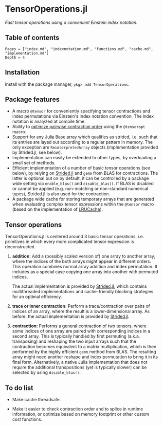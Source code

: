 # TensorOperations.jl

*Fast tensor operations using a convenient Einstein index notation.*

## Table of contents

```@contents
Pages = ["index.md", "indexnotation.md", "functions.md", "cache.md", "implementation.md"]
Depth = 4
```
## Installation

Install with the package manager, `pkg> add TensorOperations`.

## Package features

*   A macro `@tensor` for conveniently specifying tensor contractions and index permutations
    via Einstein's index notation convention. The index notation is analyzed at compile time.
*   Ability to [optimize pairwise contraction order](https://doi.org/10.1103/PhysRevE.90.033315)
    using the `@tensoropt` macro.
*   Support for any Julia Base array which qualifies as strided, i.e. such that its entries
    are layed out according to a regular pattern in memory. The only exception are `ReinterpretedArray`
    objects (implementation provided by Strided.jl, see below).
*   Implementation can easily be extended to other types, by overloading a small set of methods.
*   Efficient implementation of a number of basic tensor operations (see below), by relying
    on [Strided.jl](https://github.com/Jutho/Strided.jl) and `gemm` from BLAS for contractions.
    The latter is optional but on by default, it can be controlled by a package wide setting
    via `enable_blas()` and `disable_blas()`. If BLAS is disabled or cannot be applied (e.g.
    non-matching or non-standard numerical types), Strided.jl is also used for the contraction.
*   A package wide cache for storing temporary arrays that are generated when evaluating complex
    tensor expressions within the `@tensor` macro (based on the implementation of
    [LRUCache](https://github.com/JuliaCollections/LRUCache.jl)).

## Tensor operations

TensorOperations.jl is centered around 3 basic tensor operations, i.e. primitives in which every
more complicated tensor expression is deconstructed.

1.  **addition:** Add a (possibly scaled version of) one array to another array, where the
    indices of the both arrays might appear in different orders. This operation combines normal
    array addition and index permutation. It includes as a special case copying one array into
    another with permuted indices.

    The actual implementation is provided by [Strided.jl](https://github.com/Jutho/Strided.jl),
    which contains multithreaded implementations and cache-friendly blocking strategies for
    an optimal efficiency.

2.  **trace or inner contraction:** Perform a trace/contraction over pairs of indices of an array,
    where the result is a lower-dimensional array. As before, the actual implementation is
    provided by [Strided.jl](https://github.com/Jutho/Strided.jl).

3.  **contraction:** Performs a general contraction of two tensors, where some indices of one
    array are paired with corresponding indices in a second array. This is typically handled
    by first permuting (a.k.a. transposing) and reshaping the two input arrays such that the
    contraction becomes equivalent to a matrix multiplication, which is then performed by the
    highly efficient `gemm` method from BLAS. The resulting array might need another reshape
    and index permutation to bring it in its final form. Alternatively, a native Julia
    implementation that does not require the additional transpositions (yet is typically slower)
    can be selected by using `disable_blas()`.

## To do list

*   Make cache threadsafe.

*   Make it easier to check contraction order and to splice in runtime information, or optimize
    based on memory footprint or other custom cost functions.
